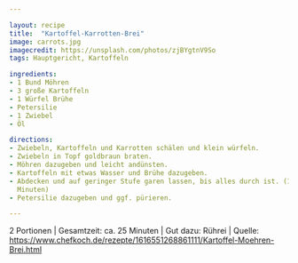 ```yaml
---

layout: recipe
title:  "Kartoffel-Karrotten-Brei"
image: carrots.jpg
imagecredit: https://unsplash.com/photos/zjBYgtnV9So
tags: Hauptgericht, Kartoffeln

ingredients:
- 1 Bund Möhren
- 3 große Kartoffeln
- 1 Würfel Brühe
- Petersilie
- 1 Zwiebel
- Öl 

directions:
- Zwiebeln, Kartoffeln und Karrotten schälen und klein würfeln.
- Zwiebeln in Topf goldbraun braten.
- Möhren dazugeben und leicht andünsten.
- Kartoffeln mit etwas Wasser und Brühe dazugeben.
- Abdecken und auf geringer Stufe garen lassen, bis alles durch ist. (10-15
  Minuten)
- Petersilie dazugeben und ggf. pürieren.

---
```

2 Portionen
| Gesamtzeit: ca. 25 Minuten
| Gut dazu: Rührei
| Quelle: https://www.chefkoch.de/rezepte/1616551268861111/Kartoffel-Moehren-Brei.html